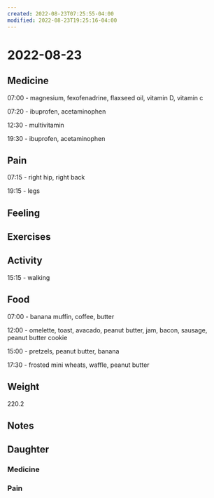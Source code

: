 ```yaml
---
created: 2022-08-23T07:25:55-04:00
modified: 2022-08-23T19:25:16-04:00
---
```


# 2022-08-23

## Medicine

07:00 - magnesium, fexofenadrine, flaxseed oil, vitamin D, vitamin c

07:20 - ibuprofen, acetaminophen 

12:30 - multivitamin

19:30 - ibuprofen, acetaminophen 

## Pain

07:15 - right hip, right back

19:15 - legs

## Feeling


## Exercises


## Activity

15:15 - walking


## Food

07:00 - banana muffin, coffee, butter

12:00 - omelette, toast, avacado, peanut butter, jam, bacon, sausage, peanut butter cookie

15:00 - pretzels, peanut butter, banana

17:30 - frosted mini wheats, waffle, peanut butter 



## Weight

220.2

## Notes



## Daughter


### Medicine


### Pain
